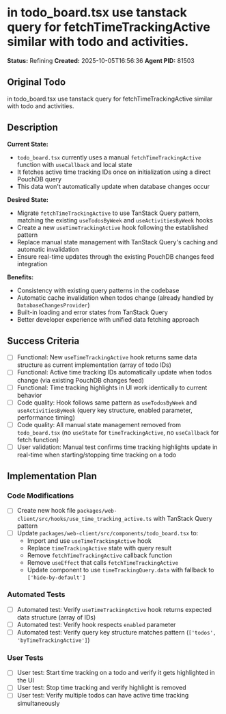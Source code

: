 # in todo_board.tsx use tanstack query for fetchTimeTrackingActive similar with todo and activities.

**Status:** Refining
**Created:** 2025-10-05T16:56:36
**Agent PID:** 81503

## Original Todo

in todo_board.tsx use tanstack query for fetchTimeTrackingActive similar with todo and activities.

## Description

**Current State:**

- `todo_board.tsx` currently uses a manual `fetchTimeTrackingActive` function with `useCallback` and local state
- It fetches active time tracking IDs once on initialization using a direct PouchDB query
- This data won't automatically update when database changes occur

**Desired State:**

- Migrate `fetchTimeTrackingActive` to use TanStack Query pattern, matching the existing `useTodosByWeek` and `useActivitiesByWeek` hooks
- Create a new `useTimeTrackingActive` hook following the established pattern
- Replace manual state management with TanStack Query's caching and automatic invalidation
- Ensure real-time updates through the existing PouchDB changes feed integration

**Benefits:**

- Consistency with existing query patterns in the codebase
- Automatic cache invalidation when todos change (already handled by `DatabaseChangesProvider`)
- Built-in loading and error states from TanStack Query
- Better developer experience with unified data fetching approach

## Success Criteria

- [ ] Functional: New `useTimeTrackingActive` hook returns same data structure as current implementation (array of todo IDs)
- [ ] Functional: Active time tracking IDs automatically update when todos change (via existing PouchDB changes feed)
- [ ] Functional: Time tracking highlights in UI work identically to current behavior
- [ ] Code quality: Hook follows same pattern as `useTodosByWeek` and `useActivitiesByWeek` (query key structure, enabled parameter, performance timing)
- [ ] Code quality: All manual state management removed from `todo_board.tsx` (no `useState` for `timeTrackingActive`, no `useCallback` for fetch function)
- [ ] User validation: Manual test confirms time tracking highlights update in real-time when starting/stopping time tracking on a todo

## Implementation Plan

### Code Modifications

- [ ] Create new hook file `packages/web-client/src/hooks/use_time_tracking_active.ts` with TanStack Query pattern
- [ ] Update `packages/web-client/src/components/todo_board.tsx` to:
  - Import and use `useTimeTrackingActive` hook
  - Replace `timeTrackingActive` state with query result
  - Remove `fetchTimeTrackingActive` callback function
  - Remove `useEffect` that calls `fetchTimeTrackingActive`
  - Update component to use `timeTrackingQuery.data` with fallback to `['hide-by-default']`

### Automated Tests

- [ ] Automated test: Verify `useTimeTrackingActive` hook returns expected data structure (array of IDs)
- [ ] Automated test: Verify hook respects `enabled` parameter
- [ ] Automated test: Verify query key structure matches pattern (`['todos', 'byTimeTrackingActive']`)

### User Tests

- [ ] User test: Start time tracking on a todo and verify it gets highlighted in the UI
- [ ] User test: Stop time tracking and verify highlight is removed
- [ ] User test: Verify multiple todos can have active time tracking simultaneously
